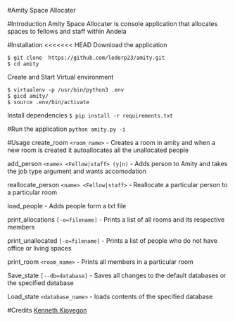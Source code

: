 #Amity Space Allocater

#Introduction
Amity Space Allocater is console application that allocates spaces to fellows and staff within Andela

#Installation
<<<<<<< HEAD
Download the application
```
$ git clone  https://github.com/lederp23/amity.git
$ cd amity
```


Create and Start Virtual environment
```
$ virtualenv -p /usr/bin/python3 .env
$ gicd amity/
$ source .env/bin/activate
```

Install dependencies 
```$ pip install -r requirements.txt```

#Run the application
`python amity.py -i`

#Usage
create_room `<room_name>` - Creates a room in amity and when a new room is created it autoallocates all the unallocated people

add_person `<name> <Fellow|staff> (y|n)` - Adds person to Amity and takes the job type argument and wants accomodation

reallocate_person `<name> <Fellow|staff>` - Reallocate a particular person to a particular room

load_people - Adds people form a txt file

print_allocations `[-o=filename]` - Prints a list of all rooms and its respective members

print_unallocated `[-o=filename]`  - Prints a list of people who do not have office or living spaces 

print_room `<room_name>` - Prints all members in a particular room

Save_state `[--db=database]` - Saves all changes to the default databases or the specified database 

Load_state `<database_name>` - loads contents of the specified database
 
#Credits
[Kenneth Kipyegon](https://github.com/kenneth254/)